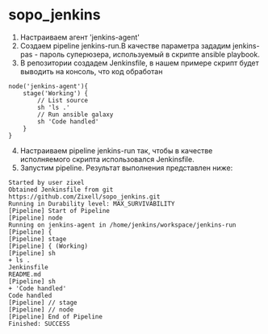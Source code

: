 # sopo_jenkins

1. Настраиваем агент 'jenkins-agent'
2. Создаем pipeline jenkins-run.В качестве параметра зададим jenkins-pas - пароль суперюзера, используемый в скрипте ansible playbook.
3. В репозитории создадем Jenkinsfile, в нашем примере скрипт будет выводить на консоль, что код обработан

```
node('jenkins-agent'){
    stage('Working') {
        // List source
        sh 'ls .'
        // Run ansible galaxy
        sh 'Code handled'
    }
}
```
4. Настраиваем pipeline jenkins-run так, чтобы в качестве исполняемого скрипта использовался Jenkinsfile.
5. Запустим pipeline. Результат выполнения представлен ниже:

```
Started by user zixel
Obtained Jenkinsfile from git https://github.com/Zixell/sopo_jenkins.git
Running in Durability level: MAX_SURVIVABILITY
[Pipeline] Start of Pipeline
[Pipeline] node
Running on jenkins-agent in /home/jenkins/workspace/jenkins-run
[Pipeline] {
[Pipeline] stage
[Pipeline] { (Working)
[Pipeline] sh
+ ls .
Jenkinsfile
README.md
[Pipeline] sh
+ 'Code handled'
Code handled
[Pipeline] // stage
[Pipeline] // node
[Pipeline] End of Pipeline
Finished: SUCCESS 
```
